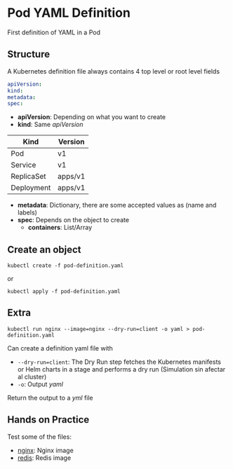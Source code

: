 # Pod YAML Definition

First definition of YAML in a Pod

## Structure

A Kubernetes definition file always contains 4 top level or root level fields 

```yaml
apiVersion:
kind:
metadata:
spec:
```

- **apiVersion**: Depending on what you want to create
- **kind**: Same _apiVersion_

| Kind       | Version |
| ---------- | ------- |
| Pod        | v1      |
| Service    | v1      |
| ReplicaSet | apps/v1 |
| Deployment | apps/v1 |
  
- **metadata**: Dictionary, there are some accepted values as (name and labels)
- **spec**: Depends on the object to create
	- **containers**: List/Array

## Create an object

```shell
kubectl create -f pod-definition.yaml
```

or

```shell
kubectl apply -f pod-definition.yaml
```

## Extra

```shell
kubectl run nginx --image=nginx --dry-run=client -o yaml > pod-definition.yaml
```

Can create a definition yaml file with 

- `--dry-run=client`: The Dry Run step fetches the Kubernetes manifests or Helm charts in a stage and performs a dry run (Simulation sin afectar al cluster)
- `-o`: Output _yaml_

Return the output to a _yml_ file

## Hands on Practice

Test some of the files:

- [nginx](nginx.yaml): Nginx image
- [redis](redis.yaml): Redis image